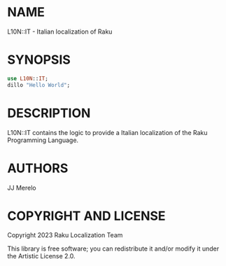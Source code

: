 NAME
====

L10N::IT - Italian localization of Raku

SYNOPSIS
========

```raku
use L10N::IT;
dillo "Hello World";
```

DESCRIPTION
===========

L10N::IT contains the logic to provide a Italian localization of the Raku Programming Language.

AUTHORS
=======

JJ Merelo

COPYRIGHT AND LICENSE
=====================

Copyright 2023 Raku Localization Team

This library is free software; you can redistribute it and/or modify it under the Artistic License 2.0.

